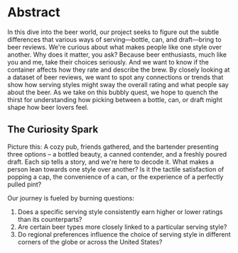 
# Abstract

In this dive into the beer world, our project seeks to figure out the subtle differences that various ways of serving—bottle, can, and draft—bring to beer reviews. We're curious about what makes people like one style over another. Why does it matter, you ask? Because beer enthusiasts, much like you and me, take their choices seriously. And we want to know if the container affects how they rate and describe the brew. By closely looking at a dataset of beer reviews, we want to spot any connections or trends that show how serving styles might sway the overall rating and what people say about the beer. As we take on this bubbly quest, we hope to quench the thirst for understanding how picking between a bottle, can, or draft might shape how beer lovers feel.

## The Curiosity Spark

Picture this: A cozy pub, friends gathered, and the bartender presenting three options – a bottled beauty, a canned contender, and a freshly poured draft. Each sip tells a story, and we're here to decode it. What makes a person lean towards one style over another? Is it the tactile satisfaction of popping a cap, the convenience of a can, or the experience of a perfectly pulled pint?

Our journey is fueled by burning questions:

1. Does a specific serving style consistently earn higher or lower ratings than its counterparts?
2. Are certain beer types more closely linked to a particular serving style?
3. Do regional preferences influence the choice of serving style in different corners of the globe or across the United States?